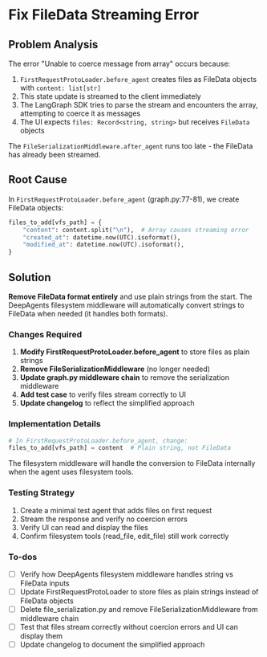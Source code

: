 <!-- bd1e832b-ea39-46cd-82d7-318027a723ac 1dc97460-9fb3-4d4a-93a8-6c43c04c12cc -->
# Fix FileData Streaming Error

## Problem Analysis

The error "Unable to coerce message from array" occurs because:

1. `FirstRequestProtoLoader.before_agent` creates files as FileData objects with `content: list[str]`
2. This state update is streamed to the client immediately
3. The LangGraph SDK tries to parse the stream and encounters the array, attempting to coerce it as messages
4. The UI expects `files: Record<string, string>` but receives `FileData` objects

The `FileSerializationMiddleware.after_agent` runs too late - the FileData has already been streamed.

## Root Cause

In `FirstRequestProtoLoader.before_agent` (graph.py:77-81), we create FileData objects:

```python
files_to_add[vfs_path] = {
    "content": content.split("\n"),  # Array causes streaming error
    "created_at": datetime.now(UTC).isoformat(),
    "modified_at": datetime.now(UTC).isoformat(),
}
```

## Solution

**Remove FileData format entirely** and use plain strings from the start. The DeepAgents filesystem middleware will automatically convert strings to FileData when needed (it handles both formats).

### Changes Required

1. **Modify FirstRequestProtoLoader.before_agent** to store files as plain strings
2. **Remove FileSerializationMiddleware** (no longer needed)
3. **Update graph.py middleware chain** to remove the serialization middleware
4. **Add test case** to verify files stream correctly to UI
5. **Update changelog** to reflect the simplified approach

### Implementation Details

```1:125:/Users/suresh/scm/github.com/plantoncloud-inc/graph-fleet/src/agents/rds_manifest_generator/graph.py
# In FirstRequestProtoLoader.before_agent, change:
files_to_add[vfs_path] = content  # Plain string, not FileData
```

The filesystem middleware will handle the conversion to FileData internally when the agent uses filesystem tools.

### Testing Strategy

1. Create a minimal test agent that adds files on first request
2. Stream the response and verify no coercion errors
3. Verify UI can read and display the files
4. Confirm filesystem tools (read_file, edit_file) still work correctly

### To-dos

- [ ] Verify how DeepAgents filesystem middleware handles string vs FileData inputs
- [ ] Update FirstRequestProtoLoader to store files as plain strings instead of FileData objects
- [ ] Delete file_serialization.py and remove FileSerializationMiddleware from middleware chain
- [ ] Test that files stream correctly without coercion errors and UI can display them
- [ ] Update changelog to document the simplified approach